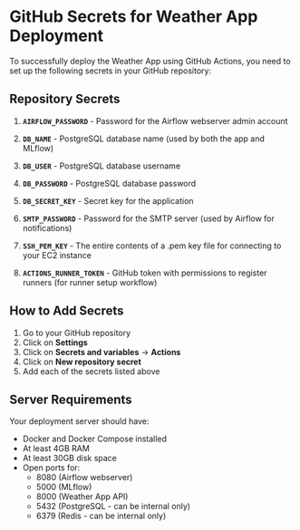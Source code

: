 # GitHub Secrets for Weather App Deployment

To successfully deploy the Weather App using GitHub Actions, you need to set up the following secrets in your GitHub repository:

## Repository Secrets

1. **`AIRFLOW_PASSWORD`** - Password for the Airflow webserver admin account

2. **`DB_NAME`** - PostgreSQL database name (used by both the app and MLflow)

3. **`DB_USER`** - PostgreSQL database username

4. **`DB_PASSWORD`** - PostgreSQL database password

5. **`DB_SECRET_KEY`** - Secret key for the application

6. **`SMTP_PASSWORD`** - Password for the SMTP server (used by Airflow for notifications)

7. **`SSH_PEM_KEY`** - The entire contents of a .pem key file for connecting to your EC2 instance

8. **`ACTIONS_RUNNER_TOKEN`** - GitHub token with permissions to register runners (for runner setup workflow)

## How to Add Secrets

1. Go to your GitHub repository
2. Click on **Settings**
3. Click on **Secrets and variables** → **Actions**
4. Click on **New repository secret**
5. Add each of the secrets listed above

## Server Requirements

Your deployment server should have:

- Docker and Docker Compose installed
- At least 4GB RAM
- At least 30GB disk space
- Open ports for:
  - 8080 (Airflow webserver)
  - 5000 (MLflow)
  - 8000 (Weather App API)
  - 5432 (PostgreSQL - can be internal only)
  - 6379 (Redis - can be internal only)